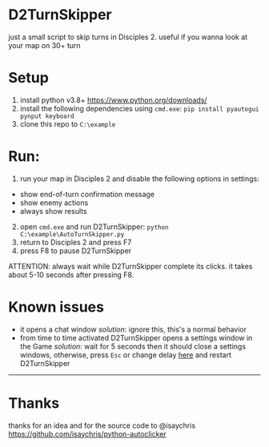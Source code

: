 # D2TurnSkipper
just a small script to skip turns in Disciples 2.
useful if you wanna look at your map on 30+ turn

# Setup
1) install python v3.8+ https://www.python.org/downloads/
2) install the following dependencies using `cmd.exe`: `pip install pyautogui pynput keyboard`
3) clone this repo to `C:\example`

# Run:
1) run your map in Disciples 2 and disable the following options in settings:
- show end-of-turn confirmation message
- show enemy actions
- always show results
2) open `cmd.exe` and run D2TurnSkipper: `python C:\example\AutoTurnSkipper.py`
3) return to Disciples 2 and press F7
4) press F8 to pause D2TurnSkipper 

ATTENTION: always wait while D2TurnSkipper complete its clicks. it takes about 5-10 seconds after pressing F8.

# Known issues
- it opens a chat window
  *solution*: ignore this, this's a normal behavior
- from time to time activated D2TurnSkipper opens a settings window in the Game
  *solution*: wait for 5 seconds then it should close a settings windows, otherwise, press `Esc` or change delay [here](https://github.com/hobayoba/D2TurnSkipper/blob/main/AutoTurnSkipper.py#L7) and restart D2TurnSkipper

------
# Thanks
thanks for an idea and for the source code to @isaychris  
https://github.com/isaychris/python-autoclicker

